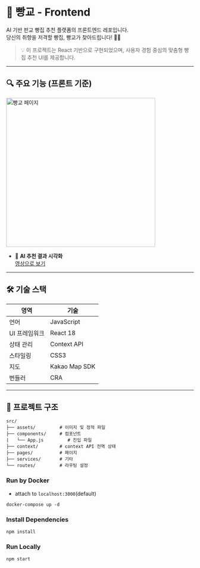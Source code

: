 # 🥖 빵교 - Frontend

AI 기반 판교 빵집 추천 플랫폼의 프론트엔드 레포입니다.  
당신의 취향을 저격할 빵집, 빵교가 찾아드립니다! 🍞✨

> 💡 이 프로젝트는 React 기반으로 구현되었으며, 사용자 경험 중심의 맞춤형 빵집 추천 UI를 제공합니다.

---

## 🔍 주요 기능 (프론트 기준)
<img width="400" alt="빵교 페이지" src="https://github.com/user-attachments/assets/7fb74832-496f-4197-af89-39f5b69d9894" />

- 🔎 **AI 추천 결과 시각화**  
[영상으로 보기](https://www.youtube.com/watch?v=qOSNdes2yTg)

---

## 🛠 기술 스택

| 영역 | 기술 |
|------|------|
| 언어         | JavaScript        |
| UI 프레임워크 | React 18 |
| 상태 관리 | Context API |
| 스타일링 | CSS3 |
| 지도 | Kakao Map SDK |
| 번들러 | CRA |

---

## 📂 프로젝트 구조

```
src/
├── assets/         # 이미지 및 정적 파일
├── components/     # 컴포넌트
|   └── App.js         # 진입 파일
├── context/        # context API 전역 상태
├── pages/          # 페이지
├── services/       # 기타
└── routes/         # 라우팅 설정
```

### Run by Docker
- attach to `localhost:3000`(default)
```
docker-compose up -d
```

### Install Dependencies
```
npm install
```

### Run Locally
```
npm start
```
